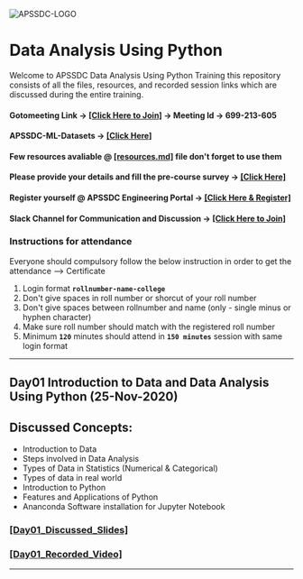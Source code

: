 ![APSSDC-LOGO](https://drive.google.com/uc?export=download&id=15AKQ6_-BixW4K6mL6RPphF5EKXqYF2zj)

# Data Analysis Using Python

Welcome to APSSDC Data Analysis Using Python Training this repository consists of all the files, resources, and recorded session links which are discussed during the entire training.

<!---
#### Check your details here same will applicable on certificates if your details are missing update in last column  → [[GSheet]]()
--->

#### Gotomeeting Link → [[Click Here to Join]](https://www.gotomeet.me/apssdcml5) → Meeting Id → 699-213-605

#### APSSDC-ML-Datasets → [[Click Here]](https://github.com/AP-State-Skill-Development-Corporation/Datasets)

#### Few resources avaliable @ [[resources.md]](resources.md) file don't forget to use them

#### Please provide your details and fill the pre-course survey → [[Click Here]](https://forms.gle/WhdfbsXxBYrSWDvi9)

#### Register yourself @ APSSDC Engineering Portal → [[Click Here & Register]](http://engineering.apssdc.in/register)

#### Slack Channel for Communication and Discussion → [[Click Here to Join]](https://join.slack.com/t/apssdc-community/shared_invite/zt-ihlb1tdx-Q~JMX0hblP9~9srnZ8jzww)

### Instructions for attendance

Everyone should compulsory follow the below instruction in order to get the attendance --> Certificate

1. Login format **`rollnumber-name-college`**
2. Don't give spaces in roll number or shorcut of your roll number
3. Don't give spaces between rollnumber and name (only - single minus or hyphen character)
4. Make sure roll number should match with the registered roll number
5. Minimum **`120`** minutes should attend in **`150 minutes`** session with same login format
----------------------------
<!-----
******************************
Reference purpose follow this below things

1. Commit message format
- For content updation -- Added dayNo discussed content
-For Readme.md file updation --  Updated dayNo content
-For resources.md file updation --  Updated resourceName

2.README.md content

DayNo SampleLessonName (Date)

Discussed Concepts:
1. Topic-1
2. Topic-2

[[DayNo_Notebook_Link]]()
[[DayNo_Recorded_Video_Link]]()
*************************
--->

## Day01 Introduction to Data and Data Analysis Using Python (25-Nov-2020)

## Discussed Concepts:

- Introduction to Data
- Steps involved in Data Analysis
- Types of Data in Statistics (Numerical & Categorical)
- Types of data in real world
- Introduction to Python
- Features and Applications of Python
- Ananconda Software installation for Jupyter Notebook


### [[Day01_Discussed_Slides]](Day01_25Nov2020/Data_Analysis_Using_Python_Slides.pdf)
### [[Day01_Recorded_Video]](https://transcripts.gotomeeting.com/#/s/217ae52e586165a1703e8d0854ef3207c29662d64e142020243dd4aae57ec3ac)

-----------

